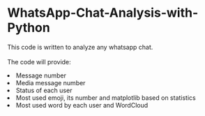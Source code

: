 # WhatsApp-Chat-Analysis-with-Python

This code is written to analyze any whatsapp chat. 
<br><br>The code will provide:
<li>Message number
<li>Media message number
<li>Status of each user
<li>Most used emoji, its number and matplotlib based on statistics
<li>Most used word by each user and WordCloud


